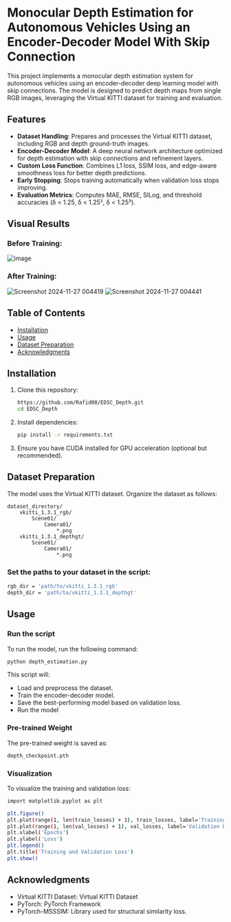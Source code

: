 # Monocular Depth Estimation for Autonomous Vehicles Using an Encoder-Decoder Model With Skip Connection

This project implements a monocular depth estimation system for autonomous vehicles using an encoder-decoder deep learning model with skip connections. The model is designed to predict depth maps from single RGB images, leveraging the Virtual KITTI dataset for training and evaluation. 

## Features

- **Dataset Handling**: Prepares and processes the Virtual KITTI dataset, including RGB and depth ground-truth images.
- **Encoder-Decoder Model**: A deep neural network architecture optimized for depth estimation with skip connections and refinement layers.
- **Custom Loss Function**: Combines L1 loss, SSIM loss, and edge-aware smoothness loss for better depth predictions.
- **Early Stopping**: Stops training automatically when validation loss stops improving.
- **Evaluation Metrics**: Computes MAE, RMSE, SILog, and threshold accuracies (δ < 1.25, δ < 1.25², δ < 1.25³).

## Visual Results
### Before Training:
![image](https://github.com/user-attachments/assets/2ffacb2e-28b7-45ee-962e-7f8622ab708d)
### After Training:
![Screenshot 2024-11-27 004419](https://github.com/user-attachments/assets/bb3a14ad-10bf-4be6-8bb7-88218c9d137e)
![Screenshot 2024-11-27 004441](https://github.com/user-attachments/assets/48cde5a0-67a1-47cc-bc1a-d751cd800472)

## Table of Contents

- [Installation](#installation)
- [Usage](#usage)
- [Dataset Preparation](#dataset-preparation)
- [Acknowledgments](#acknowledgments)

## Installation

1. Clone this repository:
    ```bash
    https://github.com/Rafid00/EDSC_Depth.git
    cd EDSC_Depth
    ```

2. Install dependencies:
    ```bash
    pip install -r requirements.txt
    ```

3. Ensure you have CUDA installed for GPU acceleration (optional but recommended).

## Dataset Preparation

The model uses the Virtual KITTI dataset. Organize the dataset as follows:
```plaintext
dataset_directory/
    vkitti_1.3.1_rgb/
        Scene01/
            Camera01/
                *.png
    vkitti_1.3.1_depthgt/
        Scene01/
            Camera01/
                *.png
```

### Set the paths to your dataset in the script:
```bash
rgb_dir = 'path/to/vkitti_1.3.1_rgb'
depth_dir = 'path/to/vkitti_1.3.1_depthgt'
```

## Usage

### Run the script
To run the model, run the following command:
```bash
python depth_estimation.py
```

This script will:
- Load and preprocess the dataset.
- Train the encoder-decoder model.
- Save the best-performing model based on validation loss.
- Run the model

### Pre-trained Weight
The pre-trained weight is saved as:
```bash
depth_checkpoint.pth
```

### Visualization
To visualize the training and validation loss:
```bash
import matplotlib.pyplot as plt

plt.figure()
plt.plot(range(1, len(train_losses) + 1), train_losses, label='Training Loss')
plt.plot(range(1, len(val_losses) + 1), val_losses, label='Validation Loss')
plt.xlabel('Epochs')
plt.ylabel('Loss')
plt.legend()
plt.title('Training and Validation Loss')
plt.show()
```

## Acknowledgments
- Virtual KITTI Dataset: Virtual KITTI Dataset
- PyTorch: PyTorch Framework
- PyTorch-MSSSIM: Library used for structural similarity loss.
